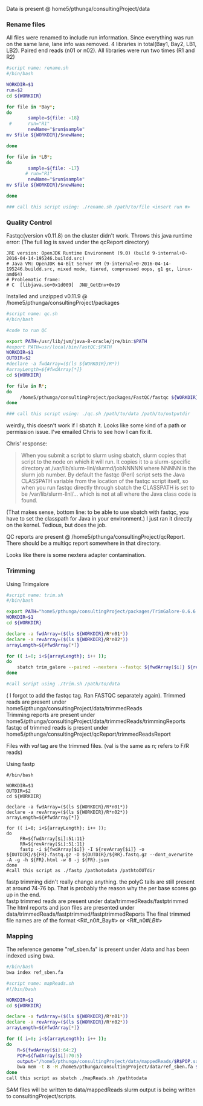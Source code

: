 Data is present @ home5/pthunga/consultingProject/data
### Rename files 

All files were renamed to include run information. Since everything was run on the same lane, lane info was removed. 
4 libraries in total(Bay1, Bay2, LB1, LB2). Paired end reads (n01 or n02). All libraries were run two times (R1 and R2)

```bash
#script name: rename.sh
#/bin/bash

WORKDIR=$1
run=$2
cd ${WORKDIR}

for file in *Bay*;
do
        sample=${file: -18}
 #      run="R1"
        newName="$run$sample"
mv $file ${WORKDIR}/$newName;

done

for file in *LB*;
do
        sample=${file: -17}
       # run="R1"
        newName="$run$sample"
mv $file ${WORKDIR}/$newName;

done

### call this script using: ./rename.sh /path/to/file <insert run #>
```
### Quality Control

Fastqc(version v0.11.8) on the cluster didn't work. Throws this java runtime error: (The full log is saved under the qcReport directory)

```
JRE version: OpenJDK Runtime Environment (9.0) (build 9-internal+0-2016-04-14-195246.buildd.src)
# Java VM: OpenJDK 64-Bit Server VM (9-internal+0-2016-04-14-195246.buildd.src, mixed mode, tiered, compressed oops, g1 gc, linux-amd64)
# Problematic frame:
# C  [libjava.so+0x1d009]  JNU_GetEnv+0x19
 ```
 Installed and unzipped v0.11.9 @ /home5/pthunga/consultingProject/packages
 
 ```bash
#script name: qc.sh
#/bin/bash

#code to run QC

export PATH=/usr/lib/jvm/java-8-oracle/jre/bin:$PATH
#export PATH=usr/local/bin/FastQC:$PATH
WORKDIR=$1
OUTDIR=$2
#declare -a fwdArray=($(ls ${WORKDIR}/R*))
#arrayLength=${#fwdArray[*]}
cd ${WORKDIR}

for file in R*;
do
      /home5/pthunga/consultingProject/packages/FastQC/fastqc ${WORKDIR}/$file -o ${OUTDIR};
done

### call this script using: ./qc.sh /path/to/data /path/to/outputdir
 ```
 weirdly, this doesn't work if I sbatch it. Looks like some kind of a path or permission issue. I've emailed Chris to see how I can fix it. 
 
 Chris' response:
 >When you submit a script to slurm using sbatch, slurm copies that script to the node on which it will run. It copies it to a slurm-specific directory at /var/lib/slurm-llnl/slurmd/jobNNNNN where NNNNN is the slurm job number. By default the fastqc (Perl) script sets the Java CLASSPATH variable from the location of the fastqc script itself, so when you run fastqc directly through sbatch the CLASSPATH is set to be /var/lib/slurm-llnl/... which is not at all where the Java class code is found.
 
(That makes sense, bottom line: to be able to use sbatch with fastqc, you have to set the classpath for Java in your environment.)
I just ran it directly on the kernel. Tedious, but does the job.

QC reports are present @ /home5/pthunga/consultingProject/qcReport. There should be a multiqc report somewhere in that directory. 

Looks like there is some nextera adapter contamination.

### Trimming

Using Trimgalore 
```bash
#script name: trim.sh
#/bin/bash

export PATH="home5/pthunga/consultingProject/packages/TrimGalore-0.6.6:$PATH"
WORKDIR=$1
cd ${WORKDIR}

declare -a fwdArray=($(ls ${WORKDIR}/R*n01*))
declare -a revArray=($(ls ${WORKDIR}/R*n02*))
arrayLength=${#fwdArray[*]}

for (( i=0; i<${arrayLength}; i++ ));
do
    sbatch trim_galore --paired --nextera --fastqc ${fwdArray[$i]} ${revArray[$i]}
done

#call script using ./trim.sh /path/to/data 
```

( I forgot to add the fastqc tag. Ran FASTQC separately again). 
Trimmed reads are present under home5/pthunga/consultingProject/data/trimmedReads  
Trimming reports are present under home5/pthunga/consultingProject/data/trimmedReads/trimmingReports  
fastqc of trimmed reads is present under home5/pthunga/consultingProject/qcReport/trimmedReadsReport

Files with _val_ tag are the trimmed files. (val is the same as n; refers to F/R reads)

Using fastp
```
#/bin/bash

WORKDIR=$1
OUTDIR=$2
cd ${WORKDIR}

declare -a fwdArray=($(ls ${WORKDIR}/R*n01*))
declare -a revArray=($(ls ${WORKDIR}/R*n02*))
arrayLength=${#fwdArray[*]}

for (( i=0; i<${arrayLength}; i++ ));
do
     FR=${fwdArray[$i]:51:11}
     RR=${revArray[$i]:51:11}
     fastp -i ${fwdArray[$i]} -I ${revArray[$i]} -o ${OUTDIR}/${FR}.fastq.gz -O ${OUTDIR}/${RR}.fastq.gz --dont_overwrite -A -g -h ${FR}.html -w 8 -j ${FR}.json
done
#call this script as ./fastp /pathotodata /pathtoOUTdir
```

fastp trimming didn't really change anything. the polyG tails are still present at around 74-76 bp. That is probably the reason why the per base scores go up in the end.  
fastp trimmed reads are present under data/trimmedReads/fastptrimmed 
The html reports and json files are presented under data/trimmedReads/fastptrimmed/fastptrimmedReports 
The final trimmed file names are of the format <R#_n0#_Bay#> or <R#_n0#_LB#_>

### Mapping

The reference genome "ref_sben.fa" is present under /data and has been indexed using bwa. 
```bash
#/bin/bash
bwa index ref_sben.fa
```

```bash
#script name: mapReads.sh
#!/bin/bash

WORKDIR=$1
cd ${WORKDIR}

declare -a fwdArray=($(ls ${WORKDIR}/R*n01*))
declare -a revArray=($(ls ${WORKDIR}/R*n02*))
arrayLength=${#fwdArray[*]}

for (( i=0; i<${arrayLength}; i++ ));
do
    R=${fwdArray[$i]:64:2}
    POP=${fwdArray[$i]:70:5}
    output="/home5/pthunga/consultingProject/data/mappedReads/$R$POP.sam"
    bwa mem -t 8 -M /home5/pthunga/consultingProject/data/ref_sben.fa ${fwdArray[$i]} ${revArray[$i]} > $output
done
call this script as sbatch ./mapReads.sh /pathtodata
```
SAM files will be written to data/mappedReads 
slurm output is being written to consultingProject/scripts. <Edit this part after you move it> 

